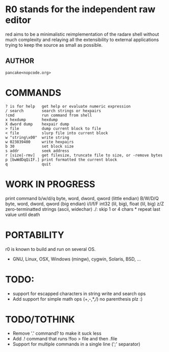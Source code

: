 R0 stands for the independent raw editor
==========================================

red aims to be a minimalistic reimplementation of the radare shell
without much complexity and relaying all the extensibility to external
applications trying to keep the source as small as possible.

AUTHOR
------
	pancake<nopcode.org>

COMMANDS
========

	? is for help   get help or evaluate numeric expression
	/ search        search strings or hexpairs
	!cmd            run command from shell
	x hexdump       hexdump
	X dword dump    hexpair dump
	> file          dump current block to file
	< file          slurp file into current block
	w "string\x00"  write string
	w 023839400     write hexpairs
	b 30            set block size
	s addr          seek address
	r [size|-rmv]   get filesize, truncate file to size, or -remove bytes
	p [bwWdDqQiIF.] print formatted the current block
	q               quit


WORK IN PROGRESS
================
print command
	b/w/d/q   byte, word, dword, qword (little endian)
	B/W/D/Q   byte, word, dword, qword (big endian)
	i/I/f/F   int32 (lil, big), float (lil, big)
	z/Z       zero-terminatted strings (ascii, widechar)
	./:       skip 1 or 4 chars
	*         repeat last value until death

PORTABILITY
===========
r0 is known to build and run on several OS.
- GNU, Linux, OSX, Windows (mingw), cygwin, Solaris, BSD, ...

TODO:
=====
- support for escapped characters in string write and search ops
- Add support for simple math ops (+,-,*,/) no parenthesis plz :)

TODO/TOTHINK
============
- Remove '.' command? to make it suck less
- Add .! command that runs !foo > file and then .file
- Support for multiple commands in a single line (';' separator)
